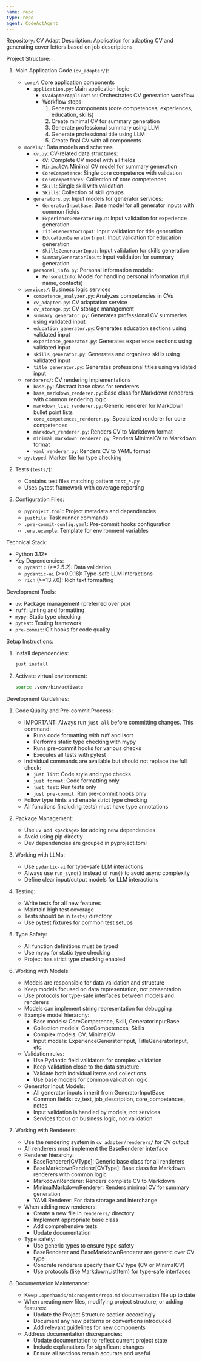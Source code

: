 ```yaml
---
name: repo
type: repo
agent: CodeActAgent
---
```


Repository: CV Adapt
Description: Application for adapting CV and generating cover letters based on job descriptions

Project Structure:
1. Main Application Code (`cv_adapter/`):
   - `core/`: Core application components
     - `application.py`: Main application logic
       * `CVAdapterApplication`: Orchestrates CV generation workflow
       * Workflow steps:
         1. Generate components (core competences, experiences, education, skills)
         2. Create minimal CV for summary generation
         3. Generate professional summary using LLM
         4. Generate professional title using LLM
         5. Create final CV with all components
   - `models/`: Data models and schemas
     - `cv.py`: CV-related data structures:
       * `CV`: Complete CV model with all fields
       * `MinimalCV`: Minimal CV model for summary generation
       * `CoreCompetence`: Single core competence with validation
       * `CoreCompetences`: Collection of core competences
       * `Skill`: Single skill with validation
       * `Skills`: Collection of skill groups
     - `generators.py`: Input models for generator services:
       * `GeneratorInputBase`: Base model for all generator inputs with common fields
       * `ExperienceGeneratorInput`: Input validation for experience generation
       * `TitleGeneratorInput`: Input validation for title generation
       * `EducationGeneratorInput`: Input validation for education generation
       * `SkillsGeneratorInput`: Input validation for skills generation
       * `SummaryGeneratorInput`: Input validation for summary generation
     - `personal_info.py`: Personal information models:
       * `PersonalInfo`: Model for handling personal information (full name, contacts)
   - `services/`: Business logic services
     - `competence_analyzer.py`: Analyzes competencies in CVs
     - `cv_adapter.py`: CV adaptation service
     - `cv_storage.py`: CV storage management
     - `summary_generator.py`: Generates professional CV summaries using validated input
     - `education_generator.py`: Generates education sections using validated input
     - `experience_generator.py`: Generates experience sections using validated input
     - `skills_generator.py`: Generates and organizes skills using validated input
     - `title_generator.py`: Generates professional titles using validated input
   - `renderers/`: CV rendering implementations
     - `base.py`: Abstract base class for renderers
     - `base_markdown_renderer.py`: Base class for Markdown renderers with common rendering logic
     - `markdown_list_renderer.py`: Generic renderer for Markdown bullet point lists
     - `core_competences_renderer.py`: Specialized renderer for core competences
     - `markdown_renderer.py`: Renders CV to Markdown format
     - `minimal_markdown_renderer.py`: Renders MinimalCV to Markdown format
     - `yaml_renderer.py`: Renders CV to YAML format
   - `py.typed`: Marker file for type checking

2. Tests (`tests/`):
   - Contains test files matching pattern `test_*.py`
   - Uses pytest framework with coverage reporting

3. Configuration Files:
   - `pyproject.toml`: Project metadata and dependencies
   - `justfile`: Task runner commands
   - `.pre-commit-config.yaml`: Pre-commit hooks configuration
   - `.env.example`: Template for environment variables

Technical Stack:
- Python 3.12+
- Key Dependencies:
  - `pydantic` (>=2.5.2): Data validation
  - `pydantic-ai` (>=0.0.18): Type-safe LLM interactions
  - `rich` (>=13.7.0): Rich text formatting

Development Tools:
- `uv`: Package management (preferred over pip)
- `ruff`: Linting and formatting
- `mypy`: Static type checking
- `pytest`: Testing framework
- `pre-commit`: Git hooks for code quality

Setup Instructions:
1. Install dependencies:
   ```bash
   just install
   ```
2. Activate virtual environment:
   ```bash
   source .venv/bin/activate
   ```

Development Guidelines:
1. Code Quality and Pre-commit Process:
   - IMPORTANT: Always run `just all` before committing changes. This command:
     * Runs code formatting with ruff and isort
     * Performs static type checking with mypy
     * Runs pre-commit hooks for various checks
     * Executes all tests with pytest
   - Individual commands are available but should not replace the full check:
     * `just lint`: Code style and type checks
     * `just format`: Code formatting only
     * `just test`: Run tests only
     * `just pre-commit`: Run pre-commit hooks only
   - Follow type hints and enable strict type checking
   - All functions (including tests) must have type annotations

2. Package Management:
   - Use `uv add <package>` for adding new dependencies
   - Avoid using pip directly
   - Dev dependencies are grouped in pyproject.toml

3. Working with LLMs:
   - Use `pydantic-ai` for type-safe LLM interactions
   - Always use `run_sync()` instead of `run()` to avoid async complexity
   - Define clear input/output models for LLM interactions

4. Testing:
   - Write tests for all new features
   - Maintain high test coverage
   - Tests should be in `tests/` directory
   - Use pytest fixtures for common test setups

5. Type Safety:
   - All function definitions must be typed
   - Use mypy for static type checking
   - Project has strict type checking enabled

6. Working with Models:
   - Models are responsible for data validation and structure
   - Keep models focused on data representation, not presentation
   - Use protocols for type-safe interfaces between models and renderers
   - Models can implement string representation for debugging
   - Example model hierarchy:
     * Base models: CoreCompetence, Skill, GeneratorInputBase
     * Collection models: CoreCompetences, Skills
     * Complex models: CV, MinimalCV
     * Input models: ExperienceGeneratorInput, TitleGeneratorInput, etc.
   - Validation rules:
     * Use Pydantic field validators for complex validation
     * Keep validation close to the data structure
     * Validate both individual items and collections
     * Use base models for common validation logic
   - Generator Input Models:
     * All generator inputs inherit from GeneratorInputBase
     * Common fields: cv_text, job_description, core_competences, notes
     * Input validation is handled by models, not services
     * Services focus on business logic, not validation

7. Working with Renderers:
   - Use the rendering system in `cv_adapter/renderers/` for CV output
   - All renderers must implement the BaseRenderer interface
   - Renderer hierarchy:
     * BaseRenderer[CVType]: Generic base class for all renderers
     * BaseMarkdownRenderer[CVType]: Base class for Markdown renderers with common logic
     * MarkdownRenderer: Renders complete CV to Markdown
     * MinimalMarkdownRenderer: Renders minimal CV for summary generation
     * YAMLRenderer: For data storage and interchange
   - When adding new renderers:
     * Create a new file in `renderers/` directory
     * Implement appropriate base class
     * Add comprehensive tests
     * Update documentation
   - Type safety:
     * Use generic types to ensure type safety
     * BaseRenderer and BaseMarkdownRenderer are generic over CV type
     * Concrete renderers specify their CV type (CV or MinimalCV)
     * Use protocols (like MarkdownListItem) for type-safe interfaces

8. Documentation Maintenance:
   - Keep `.openhands/microagents/repo.md` documentation file up to date
   - When creating new files, modifying project structure, or adding features:
     * Update the Project Structure section accordingly
     * Document any new patterns or conventions introduced
     * Add relevant guidelines for new components
   - Address documentation discrepancies:
     * Update documentation to reflect current project state
     * Include explanations for significant changes
     * Ensure all sections remain accurate and useful
